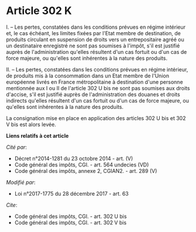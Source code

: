 # Article 302 K

I. – Les pertes, constatées dans les conditions prévues en régime intérieur et, le cas échéant, les limites fixées par l'Etat
membre de destination, de produits circulant en suspension de droits vers un entrepositaire agréé ou un destinataire
enregistré ne sont pas soumises à l'impôt, s'il est justifié auprès de l'administration qu'elles résultent d'un cas fortuit
ou d'un cas de force majeure, ou qu'elles sont inhérentes à la nature des produits.

II. – Les pertes, constatées dans les conditions prévues en régime intérieur, de produits mis à la consommation dans un Etat
membre de l'Union européenne livrés en France métropolitaine à destination d'une personne mentionnée aux I ou II de l'article
302 U bis ne sont pas soumises aux droits d'accise, s'il est justifié auprès de l'administration des douanes et droits
indirects qu'elles résultent d'un cas fortuit ou d'un cas de force majeure, ou qu'elles sont inhérentes à la nature des
produits.

La consignation mise en place en application des articles 302 U bis et 302 V bis est alors levée.

**Liens relatifs à cet article**

_Cité par_:

  - Décret n°2014-1281 du 23 octobre 2014 - art. (V)
  - Code général des impôts, CGI. - art. 564 undecies (VD)
  - Code général des impôts, annexe 2, CGIAN2. - art. 289 (V)

_Modifié par_:

  - Loi n°2017-1775 du 28 décembre 2017 - art. 63

_Cite_:

  - Code général des impôts, CGI. - art. 302 U bis
  - Code général des impôts, CGI. - art. 302 V bis
